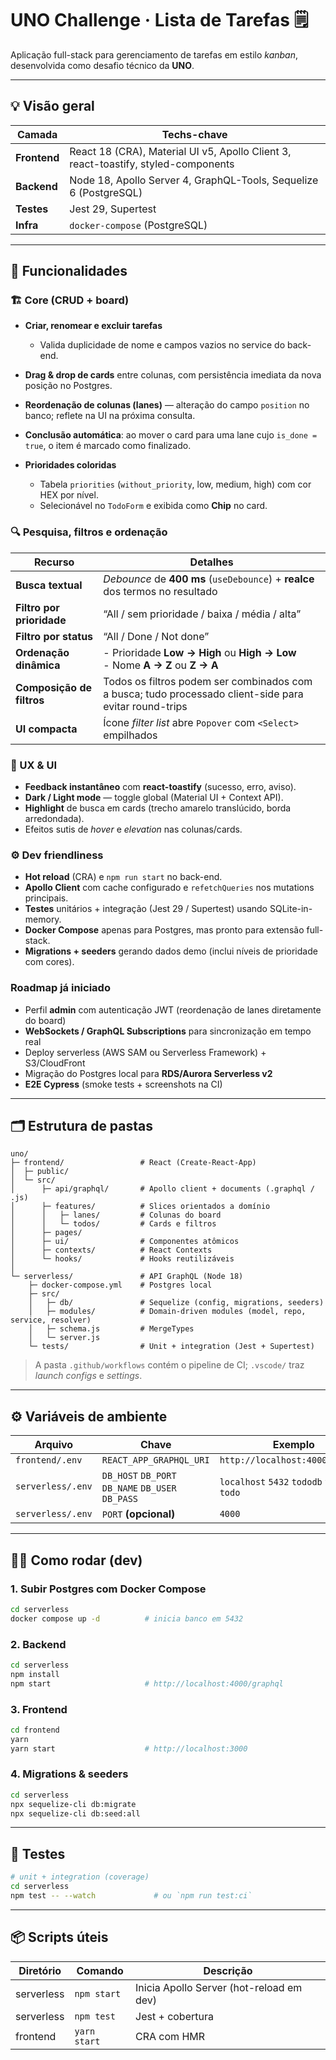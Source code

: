# UNO Challenge · Lista de Tarefas 🗒️

Aplicação full-stack para gerenciamento de tarefas em estilo *kanban*, desenvolvida como desafio técnico da **UNO**.

---

## 💡 Visão geral

| Camada      | Techs-chave                                                                                           |
|-------------|--------------------------------------------------------------------------------------------------------|
| **Frontend**| React 18 (CRA), Material UI v5, Apollo Client 3, react-toastify, styled-components                     |
| **Backend** | Node 18, Apollo Server 4, GraphQL-Tools, Sequelize 6 (PostgreSQL)                                      |
| **Testes**  | Jest 29, Supertest                                                                                    |
| **Infra**   | `docker-compose` (PostgreSQL)|

---

## 🚀 Funcionalidades

### 🏗️ Core (CRUD + board)

* **Criar, renomear e excluir tarefas**

  * Valida duplicidade de nome e campos vazios no service do back-end.
* **Drag & drop de cards** entre colunas, com persistência imediata da nova posição no Postgres.
* **Reordenação de colunas (lanes)** — alteração do campo `position` no banco; reflete na UI na próxima consulta.
* **Conclusão automática**: ao mover o card para uma lane cujo `is_done = true`, o item é marcado como finalizado.
* **Prioridades coloridas**

  * Tabela `priorities` (`without_priority`, low, medium, high) com cor HEX por nível.
  * Selecionável no `TodoForm` e exibida como **Chip** no card.

### 🔍 Pesquisa, filtros e ordenação

| Recurso                   | Detalhes                                                                                               |
| ------------------------- | ------------------------------------------------------------------------------------------------------ |
| **Busca textual**         | *Debounce* de **400 ms** (`useDebounce`) + **realce** dos termos no resultado                          |
| **Filtro por prioridade** | “All / sem prioridade / baixa / média / alta”                                                          |
| **Filtro por status**     | “All / Done / Not done”                                                                                |
| **Ordenação dinâmica**    | - Prioridade **Low → High** ou **High → Low**<br>- Nome **A → Z** ou **Z → A**                         |
| **Composição de filtros** | Todos os filtros podem ser combinados com a busca; tudo processado client-side para evitar round-trips |
| **UI compacta**           | Ícone *filter list* abre `Popover` com `<Select>` empilhados                                           |

### 💎 UX & UI

* **Feedback instantâneo** com **react-toastify** (sucesso, erro, aviso).
* **Dark / Light mode** — toggle global (Material UI + Context API).
* **Highlight** de busca em cards (trecho amarelo translúcido, borda arredondada).
* Efeitos sutis de *hover* e *elevation* nas colunas/cards.

### ⚙️ Dev friendliness

* **Hot reload** (CRA) e `npm run start` no back-end.
* **Apollo Client** com cache configurado e `refetchQueries` nos mutations principais.
* **Testes** unitários + integração (Jest 29 / Supertest) usando SQLite-in-memory.
* **Docker Compose** apenas para Postgres, mas pronto para extensão full-stack.
* **Migrations + seeders** gerando dados demo (inclui níveis de prioridade com cores).

### Roadmap já iniciado
- Perfil **admin** com autenticação JWT (reordenação de lanes diretamente do board)
- **WebSockets / GraphQL Subscriptions** para sincronização em tempo real
- Deploy serverless (AWS SAM ou Serverless Framework) + S3/CloudFront
- Migração do Postgres local para **RDS/Aurora Serverless v2**
- **E2E Cypress** (smoke tests + screenshots na CI)

---

## 🗂️ Estrutura de pastas

```text
uno/
├─ frontend/                 # React (Create-React-App)
│  ├─ public/
│  └─ src/
│      ├─ api/graphql/       # Apollo client + documents (.graphql / .js)
│      ├─ features/          # Slices orientados a domínio
│      │   ├─ lanes/         # Colunas do board
│      │   └─ todos/         # Cards e filtros
│      ├─ pages/             
│      ├─ ui/                # Componentes atômicos
│      ├─ contexts/          # React Contexts
│      └─ hooks/             # Hooks reutilizáveis
│
└─ serverless/               # API GraphQL (Node 18)
    ├─ docker-compose.yml    # Postgres local
    ├─ src/
    │   ├─ db/               # Sequelize (config, migrations, seeders)
    │   ├─ modules/          # Domain-driven modules (model, repo, service, resolver)
    │   ├─ schema.js         # MergeTypes
    │   └─ server.js         
    └─ tests/                # Unit + integration (Jest + Supertest)
````

> A pasta `.github/workflows` contém o pipeline de CI; `.vscode/` traz *launch configs* e *settings*.

---

## ⚙️ Variáveis de ambiente

| Arquivo           | Chave                                             | Exemplo                                   |
| ----------------- | ------------------------------------------------- | ----------------------------------------- |
| `frontend/.env`   | `REACT_APP_GRAPHQL_URI`                           | `http://localhost:4000/graphql`           |
| `serverless/.env` | `DB_HOST` `DB_PORT` `DB_NAME` `DB_USER` `DB_PASS` | `localhost` `5432` `tododb` `todo` `todo` |
| `serverless/.env` | `PORT` **(opcional)**                             | `4000`                                    |

---

## 🏃‍♂️ Como rodar (dev)

### 1. Subir Postgres com Docker Compose

```bash
cd serverless
docker compose up -d          # inicia banco em 5432
```

### 2. Backend

```bash
cd serverless
npm install
npm start                     # http://localhost:4000/graphql
```

### 3. Frontend

```bash
cd frontend
yarn
yarn start                    # http://localhost:3000
```

### 4. Migrations & seeders

```bash
cd serverless
npx sequelize-cli db:migrate
npx sequelize-cli db:seed:all
```

---

## 🧪 Testes

```bash
# unit + integration (coverage)
cd serverless
npm test -- --watch             # ou `npm run test:ci`
```

---

## 📦 Scripts úteis

| Diretório           | Comando      | Descrição                                  |
| ------------------- | ------------ | ------------------------------------------ |
| serverless          | `npm start`  | Inicia Apollo Server (hot-reload em dev)   |
| serverless          | `npm test`   | Jest + cobertura                           |
| frontend            | `yarn start` | CRA com HMR                                |
